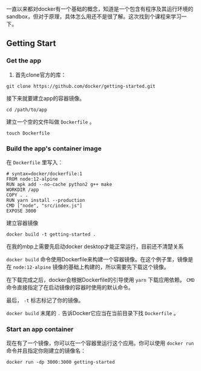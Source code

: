 一直以来都对docker有一个基础的概念，知道是一个包含有程序及其运行环境的sandbox，但对于原理，具体怎么用还不是很了解。这次找到个课程来学习一下。

## Getting Start

### Get the app

1. 首先clone官方的库：
```Shell
git clone https://github.com/docker/getting-started.git
```
接下来就要建立app的容器镜像。
```Shell
cd /path/to/app
```
建立一个空的文件叫做 `Dockerfile` 。
```Shell
touch Dockerfile
```

### Build the app's container image

在 `Dockerfile` 里写入：
```Shell
# syntax=docker/dockerfile:1
FROM node:12-alpine
RUN apk add --no-cache python2 g++ make
WORKDIR /app
COPY . .
RUN yarn install --production
CMD ["node", "src/index.js"]
EXPOSE 3000
```

建立容器镜像
```Shell
docker build -t getting-started .
```
在我的mbp上需要先启动docker desktop才能正常运行，目前还不清楚关系

`docker build` 命令使用Dockerfile来构建一个容器镜像。在这个例子里，镜像是在 `node:12-alpine` 镜像的基础上构建的，所以需要先下载这个镜像。

在下载完成之后，docker会根据Dockerfile的引导使用 `yarn` 下载应用依赖。 `CMD` 命令直接指定了在启动镜像的容器时使用的默认命令。

最后， `-t` 标志标记了你的镜像。

`docker build` 末尾的 `.` 告诉Docker它应当在当前目录下找 `Dockerfile` 。

### Start an app container

现在有了一个镜像，你可以在一个容器里运行这个应用。你可以使用 `docker run` 命令并且指定你刚建立的镜像名：
```Shell
docker run -dp 3000:3000 getting-started
```
